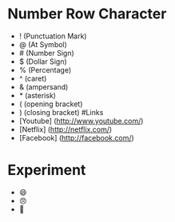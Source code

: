 # Number Row Character
- ! (Punctuation Mark)
-  @ (At Symbol)
-  \# (Number Sign)
- $ (Dollar Sign)
- % (Percentage)
- ^ (caret)
- & (ampersand)
- \* (asterisk)
- ( (opening bracket)
- ) (closing bracket)
#Links
- [Youtube] (http://www.youtube.com/)
- [Netflix] (http://netflix.com/)
- [Facebook] (http://facebook.com/)
# Experiment
- 😄
- 😠
- 💋
